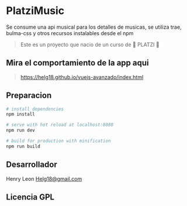 # PlatziMusic

Se consume una api musical para los detalles de musicas, se utiliza trae, bulma-css y otros recursos instalables desde el npm

> Este es un proyecto que nacio de un curso de  :tada: PLATZI :tada:

## Mira el comportamiento de la app aqui

> https://helg18.github.io/vuejs-avanzado/index.html

## Preparacion

``` bash
# install dependencies
npm install

# serve with hot reload at localhost:8080
npm run dev

# build for production with minification
npm run build
```

## Desarrollador
Henry Leon
Helg18@gmail.com

## Licencia GPL